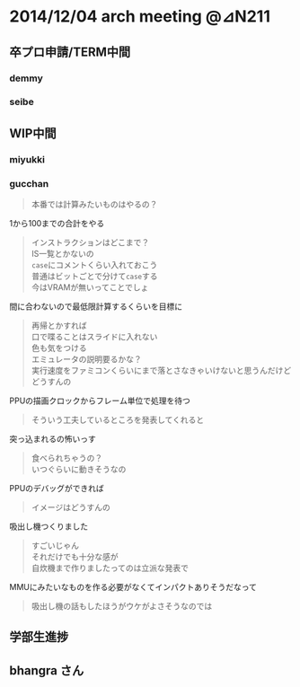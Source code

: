 # 2014/12/04 arch meeting @⊿N211
## 卒プロ申請/TERM中間
### demmy
### seibe
## WIP中間
### miyukki
### gucchan
>本番では計算みたいものはやるの？  
  
1から100までの合計をやる  
>インストラクションはどこまで？  
IS一覧とかないの  
`case`にコメントくらい入れておこう  
普通はビットごとで分けて`case`する  
今はVRAMが無いってことでしょ  
  
間に合わないので最低限計算するくらいを目標に  
>再帰とかすれば  
口で喋ることはスライドに入れない  
色も気をつける  
エミュレータの説明要るかな？  
実行速度をファミコンくらいにまで落とさなきゃいけないと思うんだけどどうすんの  

PPUの描画クロックからフレーム単位で処理を待つ  
>そういう工夫しているところを発表してくれると  

突っ込まれるの怖いっす  
>食べられちゃうの？  
いつぐらいに動きそうなの  

PPUのデバッグができれば  
>イメージはどうすんの  

吸出し機つくりました  
>すごいじゃん  
それだけでも十分な感が  
自炊機まで作りましたってのは立派な発表で  

MMUにみたいなものを作る必要がなくてインパクトありそうだなって  
>吸出し機の話もしたほうがウケがよさそうなのでは  

## 学部生進捗
## bhangra さん
